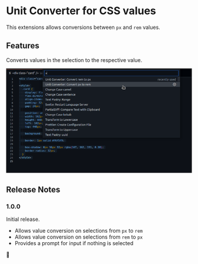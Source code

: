 # Unit Converter for CSS values

This extensions allows conversions between `px` and `rem` values.

## Features

Converts values in the selection to the respective value.

![Converting values from an image](images/screenshot-1.png)

## Release Notes

### 1.0.0

Initial release.

- Allows value conversion on selections from `px` to `rem`
- Allows value conversion on selections from `rem` to `px`
- Provides a prompt for input if nothing is selected

🙌
